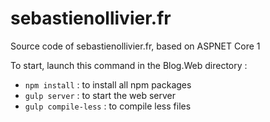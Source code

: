 # sebastienollivier.fr
Source code of sebastienollivier.fr, based on ASPNET Core 1

To start, launch this command in the Blog.Web directory : 
- `npm install` : to install all npm packages
- `gulp server` : to start the web server
- `gulp compile-less` : to compile less files

